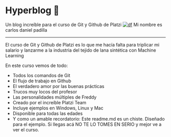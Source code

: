 # Hyperblog 💚

Un blog increíble para el curso de Git y Github de Platzi
[![df](dfv "df")](https://play-lh.googleusercontent.com/4RqG3k2Ouy4WXJAptapdG_AnOGXopn7XCVuiwIAeTBTfVHo3_KXCAdSzzQdCMB_Fzts7=w240-h480-rw "df")
Mi nombre es carlos daniel padilla 

------------

El curso de Git y Github de Platzi es lo que me hacía falta para triplicar mi salario y lanzarme a la industria del tejido de lana sintética con Machine Learning

En este curso vemos de todo:

- Todos los comandos de Git
- El flujo de trabajo en Github
- El verdadero amor por las buenas prácticas
- Trucos muy locos del profesor
- Las personalidades múltiples de Freddy
- Creado por el increíble Platzi Team
- Incluye ejemplos en Windows, Linux y Mac
- Disponible para todas las edades
- Y como un amable recordatorio: Este readme.md es un chiste. Diseñado para el ejemplo. Si llegas acá NO TE LO TOMES EN SERIO y mejor ve a ver el curso.